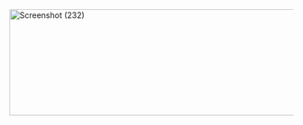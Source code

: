 <img width="969" height="189" alt="Screenshot (232)" src="https://github.com/user-attachments/assets/525874f9-4699-4aab-8efc-be43112a837e" />

